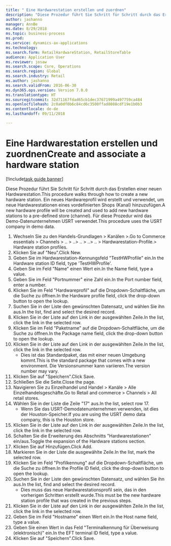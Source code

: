 ```yaml
--- 
title: " Eine Hardwarestation erstellen und zuordnen"
description: "Diese Prozedur führt Sie Schritt für Schritt durch das Erstellen einer neuen Hardwarestation."
author: jashanno
manager: AnnBe
ms.date: 8/29/2018
ms.topic: business-process
ms.prod: 
ms.service: dynamics-ax-applications
ms.technology: 
ms.search.form: RetailHardwareStation, RetailStoreTable
audience: Application User
ms.reviewer: josaw
ms.search.scope: Core, Operations
ms.search.region: Global
ms.search.industry: Retail
ms.author: jashanno
ms.search.validFrom: 2016-06-30
ms.dyn365.ops.version: Version 7.0.0
ms.translationtype: HT
ms.sourcegitcommit: 32d71167fdad65cb1dec37671999a497759ca484
ms.openlocfilehash: 2c0a0df0b6c84cd6c3500ffad8088cdf19e1b0b3
ms.contentlocale: de-de
ms.lasthandoff: 09/11/2018

---
```

# <a name="create-and-associate-a-hardware-station"></a><span data-ttu-id="10cb2-103"> Eine Hardwarestation erstellen und zuordnen</span><span class="sxs-lookup"><span data-stu-id="10cb2-103">Create and associate a hardware station</span></span>

[!include[task guide banner](../includes/task-guide-banner.md)]

<span data-ttu-id="10cb2-104">Diese Prozedur führt Sie Schritt für Schritt durch das Erstellen einer neuen Hardwarestation.</span><span class="sxs-lookup"><span data-stu-id="10cb2-104">This procedure walks through how to create a new hardware station.</span></span> <span data-ttu-id="10cb2-105">Ein neues Hardwareprofil wird erstellt und verwendet, um neue Hardwarestationen eines vordefinierten Shops (Kanal) hinzuzufügen.</span><span class="sxs-lookup"><span data-stu-id="10cb2-105">A new hardware profile will be created and used to add new hardware stations to a pre-defined store (channel).</span></span> <span data-ttu-id="10cb2-106">Für diese Prozedur wird das Demo-Datenunternehmen USRT verwendet.</span><span class="sxs-lookup"><span data-stu-id="10cb2-106">This procedure uses the USRT company in demo data.</span></span>

1. <span data-ttu-id="10cb2-107">Wechseln Sie zu den Handels-Grundlagen > Kanälen >.</span><span class="sxs-lookup"><span data-stu-id="10cb2-107">Go to Commerce essentials > Channels > ..</span></span> <span data-ttu-id="10cb2-108">> ..</span><span class="sxs-lookup"><span data-stu-id="10cb2-108">> ..</span></span> <span data-ttu-id="10cb2-109">> ..</span><span class="sxs-lookup"><span data-stu-id="10cb2-109">> ..</span></span> <span data-ttu-id="10cb2-110">> Hardwarestation-Profile.</span><span class="sxs-lookup"><span data-stu-id="10cb2-110">> Hardware station profiles.</span></span>
2. <span data-ttu-id="10cb2-111">Klicken Sie auf "Neu".</span><span class="sxs-lookup"><span data-stu-id="10cb2-111">Click New.</span></span>
3. <span data-ttu-id="10cb2-112">Geben Sie im Hardwarestation-Kennungsfeld "TestHWProfile" ein.</span><span class="sxs-lookup"><span data-stu-id="10cb2-112">In the Hardware station ID field, type 'TestHWProfile'.</span></span>
4. <span data-ttu-id="10cb2-113">Geben Sie im Feld "Name" einen Wert ein.</span><span class="sxs-lookup"><span data-stu-id="10cb2-113">In the Name field, type a value.</span></span>
5. <span data-ttu-id="10cb2-114">Geben Sie im Feld "Portnummer" eine Zahl ein.</span><span class="sxs-lookup"><span data-stu-id="10cb2-114">In the Port number field, enter a number.</span></span>
6. <span data-ttu-id="10cb2-115">Klicken Sie im Feld "Hardwareprofil" auf die Dropdown-Schaltfläche, um die Suche zu öffnen.</span><span class="sxs-lookup"><span data-stu-id="10cb2-115">In the Hardware profile field, click the drop-down button to open the lookup.</span></span>
7. <span data-ttu-id="10cb2-116">Suchen Sie in der Liste den gewünschten Datensatz, und wählen Sie ihn aus.</span><span class="sxs-lookup"><span data-stu-id="10cb2-116">In the list, find and select the desired record.</span></span>
8. <span data-ttu-id="10cb2-117">Klicken Sie in der Liste auf den Link in der ausgewählten Zeile.</span><span class="sxs-lookup"><span data-stu-id="10cb2-117">In the list, click the link in the selected row.</span></span>
9. <span data-ttu-id="10cb2-118">Klicken Sie im Feld "Paketname" auf die Dropdown-Schaltfläche, um die Suche zu öffnen.</span><span class="sxs-lookup"><span data-stu-id="10cb2-118">In the Package name field, click the drop-down button to open the lookup.</span></span>
10. <span data-ttu-id="10cb2-119">Klicken Sie in der Liste auf den Link in der ausgewählten Zeile.</span><span class="sxs-lookup"><span data-stu-id="10cb2-119">In the list, click the link in the selected row.</span></span>
    * <span data-ttu-id="10cb2-120">Dies ist das Standardpaket, das mit einer neuen Umgebung kommt.</span><span class="sxs-lookup"><span data-stu-id="10cb2-120">This is the standard package that comes with a new environment.</span></span> <span data-ttu-id="10cb2-121">Die Versionsnummer kann variieren.</span><span class="sxs-lookup"><span data-stu-id="10cb2-121">The version number may vary.</span></span>  
11. <span data-ttu-id="10cb2-122">Klicken Sie auf "Speichern".</span><span class="sxs-lookup"><span data-stu-id="10cb2-122">Click Save.</span></span>
12. <span data-ttu-id="10cb2-123">Schließen Sie die Seite.</span><span class="sxs-lookup"><span data-stu-id="10cb2-123">Close the page.</span></span>
13. <span data-ttu-id="10cb2-124">Navigieren Sie zu Einzelhandel und Handel > Kanäle > Alle Einzelhandelsgeschäfte.</span><span class="sxs-lookup"><span data-stu-id="10cb2-124">Go to Retail and commerce > Channels > All retail stores.</span></span>
14. <span data-ttu-id="10cb2-125">Wählen Sie in der Liste die Zeile "17" aus.</span><span class="sxs-lookup"><span data-stu-id="10cb2-125">In the list, select row 17.</span></span>
    * <span data-ttu-id="10cb2-126">Wenn Sie das USRT-Demodatenunternehmen verwenden, ist dies der Houston-Speicher.</span><span class="sxs-lookup"><span data-stu-id="10cb2-126">If you are using the USRT demo data company, this is the Houston store.</span></span>  
15. <span data-ttu-id="10cb2-127">Klicken Sie in der Liste auf den Link in der ausgewählten Zeile.</span><span class="sxs-lookup"><span data-stu-id="10cb2-127">In the list, click the link in the selected row.</span></span>
16. <span data-ttu-id="10cb2-128">Schalten Sie die Erweiterung des Abschnitts "Hardwarestationen" ein/aus.</span><span class="sxs-lookup"><span data-stu-id="10cb2-128">Toggle the expansion of the Hardware stations section.</span></span>
17. <span data-ttu-id="10cb2-129">Klicken Sie auf Hinzufügen.</span><span class="sxs-lookup"><span data-stu-id="10cb2-129">Click Add.</span></span>
18. <span data-ttu-id="10cb2-130">Markieren Sie in der Liste die ausgewählte Zeile.</span><span class="sxs-lookup"><span data-stu-id="10cb2-130">In the list, mark the selected row.</span></span>
19. <span data-ttu-id="10cb2-131">Klicken Sie im Feld "Profilkennung" auf die Dropdown-Schaltfläche, um die Suche zu öffnen.</span><span class="sxs-lookup"><span data-stu-id="10cb2-131">In the Profile ID field, click the drop-down button to open the lookup.</span></span>
20. <span data-ttu-id="10cb2-132">Suchen Sie in der Liste den gewünschten Datensatz, und wählen Sie ihn aus.</span><span class="sxs-lookup"><span data-stu-id="10cb2-132">In the list, find and select the desired record.</span></span>
    * <span data-ttu-id="10cb2-133">Dies muss das neue Hardwarestationsprofil sein, das in den vorherigen Schritten erstellt wurde.</span><span class="sxs-lookup"><span data-stu-id="10cb2-133">This must be the new hardware station profile that was created in the previous steps.</span></span>  
21. <span data-ttu-id="10cb2-134">Klicken Sie in der Liste auf den Link in der ausgewählten Zeile.</span><span class="sxs-lookup"><span data-stu-id="10cb2-134">In the list, click the link in the selected row.</span></span>
22. <span data-ttu-id="10cb2-135">Geben Sie im Feld "Hostname" einen Wert ein.</span><span class="sxs-lookup"><span data-stu-id="10cb2-135">In the Host name field, type a value.</span></span>
23. <span data-ttu-id="10cb2-136">Geben Sie einen Wert in das Feld "Terminalkennung für Überweisung (elektronisch)" ein.</span><span class="sxs-lookup"><span data-stu-id="10cb2-136">In the EFT terminal ID field, type a value.</span></span>
24. <span data-ttu-id="10cb2-137">Klicken Sie auf "Speichern".</span><span class="sxs-lookup"><span data-stu-id="10cb2-137">Click Save.</span></span>


